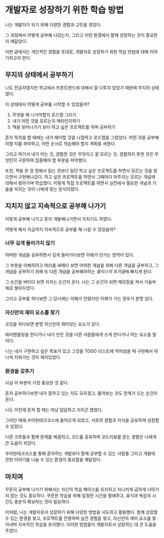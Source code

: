 # 개발자로 성장하기 위한 학습 방법

나는 개발자가 되기 위해 다양한 경험과 고민을 겪었다.

그 과정에서 어떻게 공부해 나갔는지, 그리고 어떤 환경에서 함께 성장하는 것이 중요한지 깨달았다.

이번 글에서는 개인적인 경험을 토대로, 개발자로 성장하기 위한 학습 방법에 대해 이야기하고자 한다.

## 무지의 상태에서 공부하기

나도 전공자였지만 학교에서 프론트엔드에 대해서 잘 다루지 않았기 때문에 무지의 상태였다.

이 상태에서 어떻게 공부를 시작할 수 있었을까?

1. 무엇을 해 나가야할지 로드맵 그리기
2. 내가 어떤 것을 모르는지 메타인지하기
3. 책을 읽어나가기 보다 하고 싶은 프로젝트를 하며 공부하기

혼자 독학을 할 때에는 내가 해야할 것을 나열하고 로드맵을 그렸었다. 어떤 것을 공부해야할 지를 파악하고, 어떤 순서로 학습해야 할지 계획을 세웠다.

그리고 여기서 내가 아는 것, 경험한 것은 무엇이고 잘 모르는 것, 경험하지 못한 것은 무엇인지 구분하여 집중해야 할 부분을 파악했다.

또한, 책을 한 권 정해서 읽는 것보다 일단 하고 싶은 프로젝트를 하면서 모르는 것을 찾으면서 구현해나갔다. 하고 싶은 프로젝트를 하면서 그때마다 마주치는 모르는 개념에 대해서 찾아가며 학습했다. 이렇게 직접 프로젝트를 하면서 실전에서 필요한 개념과 기술을 익히는 것이 나에게 맞는 방식이었다.

## 지치지 않고 지속적으로 공부해 나가기

이렇게 공부해 나가고 혼자 개발해나가면서 지치기도 하였다.

어떻게 해서 지금까지 지속적으로 공부를 해 나갈 수 있었을까?

### 너무 깊게 들어가지 않기

어떠한 개념을 공부하면서 깊게 들어가다보면 이해가 안가는 영역이 있다.

그 부분을 이해하려고 머리를 싸매다 보면 어떠한 개념을 위해 다른 개념을 공부하고, 그 개념을 공부하기 위해 또 다른 개념을 공부해야하는 *엘리스의 토끼굴*에 빠지게 된다.

그 순간을 버티다 보면 지치는 순간이 온다. 나는 그 순간이 되면 메모장을 켜서 기술부채로 쌓아두었다.

그리고 공부를 하다보면 그 당시에는 이해가 안됐지만 이해가 가는 경우가 분명 있다.

### 자신만의 재미 요소를 찾기

코딩을 하다보면 분명 자신만의 재미있는 요소가 있다.

에러핸들링을 한다거나 내가 만든 것을 다른 사람들에게 쓰게 한다거나 하는 요소들 말이다.

나는 내가 구현하고 싶은 목표가 있고 그것을 TODO 리스트에 적어놨을 때 구현해서 하나씩 지워가는 것이 재미있었다.

### 환경을 갖추기

사실 이 부분이 가장 중요한 것 같다.

혼자 공부하다보면 내가 잘하고 있는 지도 모르겠고, 물어보는 것도 한계가 오는 순간이 온다.

나도 이전에 혼자 할 때는 마냥 답답하고 지치곤 했었다.

그러던 때에 우아한테크코스에 들어오게 되었고, 서로의 경험과 지식을 공유하며 성장할 수 있었다.

다른 크루들과 함께 문제를 해결하고, 코드를 공유하며 코드리뷰를 받는 경험은 나에게 큰 도움이 되었다.

우아한테크코스를 통해 혼자하는 개발보다 함께 공부할 수 있는 사람들 그리고 개발에 관한 이야기를 나눌 수 있는 환경이 중요함을 깨달았다.

## 마치며

꾸준히 공부해 나가기 위해서는 자신의 학습 페이스를 유지하고 지나치게 급하게 나아가지 않는 것도 중요하다. 꾸준한 학습을 위해 일정한 시간을 할애하고, 휴식과 복습의 시간도 충분히 확보하는 것이 필요하다.

이처럼, 나는 개발자로서 성장하기 위해 다양한 방법을 시도하고 활용했다. 함께 성장할 수 있는 환경을 찾고, 프로젝트를 진행하며 실전 경험을 쌓고, 자신만의 재미 요소를 찾아내며 지속적인 학습을 유지했다. 이러한 방법들이 개발자로서 성장하는 데 큰 도움을 주었다.
